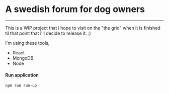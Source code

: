 # A swedish forum for dog owners

---

This is a WIP project that i hope to visit on the "the grid" when it is finished til that point that i'll decide to release it. :)

I'm using these tools,

- React
- MongoDB
- Node

#### Run application

```
npm run run-up
```
